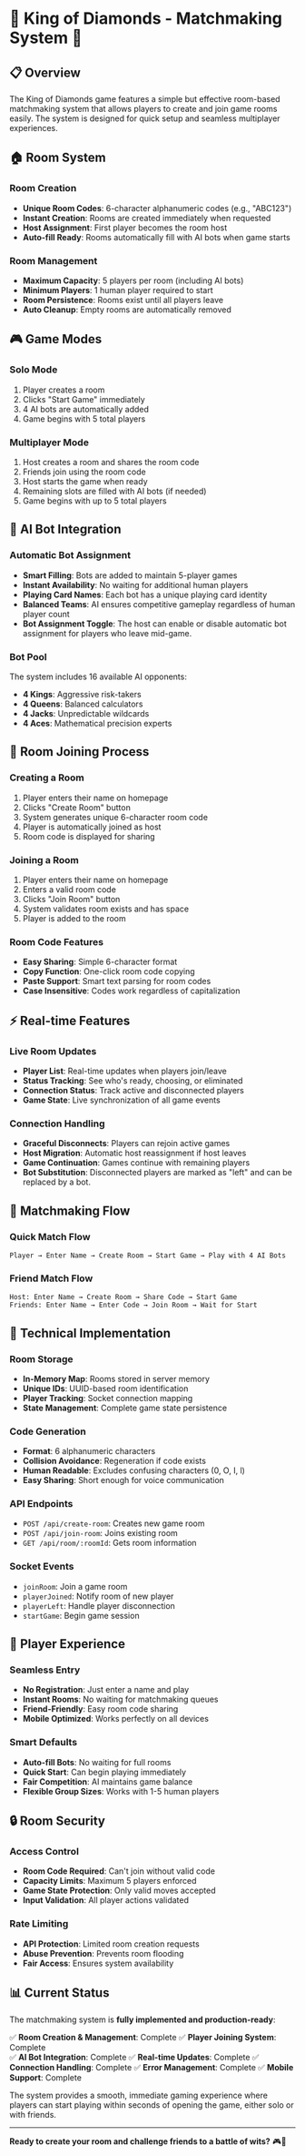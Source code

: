 # 🎯 King of Diamonds - Matchmaking System 💎

## 📋 Overview

The King of Diamonds game features a simple but effective room-based matchmaking system that allows players to create and join game rooms easily. The system is designed for quick setup and seamless multiplayer experiences.

## 🏠 Room System

### Room Creation
- **Unique Room Codes**: 6-character alphanumeric codes (e.g., "ABC123")
- **Instant Creation**: Rooms are created immediately when requested
- **Host Assignment**: First player becomes the room host
- **Auto-fill Ready**: Rooms automatically fill with AI bots when game starts

### Room Management
- **Maximum Capacity**: 5 players per room (including AI bots)
- **Minimum Players**: 1 human player required to start
- **Room Persistence**: Rooms exist until all players leave
- **Auto Cleanup**: Empty rooms are automatically removed

## 🎮 Game Modes

### Solo Mode
1. Player creates a room
2. Clicks "Start Game" immediately
3. 4 AI bots are automatically added
4. Game begins with 5 total players

### Multiplayer Mode
1. Host creates a room and shares the room code
2. Friends join using the room code
3. Host starts the game when ready
4. Remaining slots are filled with AI bots (if needed)
5. Game begins with up to 5 total players

## 🤖 AI Bot Integration

### Automatic Bot Assignment
- **Smart Filling**: Bots are added to maintain 5-player games
- **Instant Availability**: No waiting for additional human players
- **Playing Card Names**: Each bot has a unique playing card identity
- **Balanced Teams**: AI ensures competitive gameplay regardless of human player count
- **Bot Assignment Toggle**: The host can enable or disable automatic bot assignment for players who leave mid-game.

### Bot Pool
The system includes 16 available AI opponents:
- **4 Kings**: Aggressive risk-takers
- **4 Queens**: Balanced calculators  
- **4 Jacks**: Unpredictable wildcards
- **4 Aces**: Mathematical precision experts

## 🔗 Room Joining Process

### Creating a Room
1. Player enters their name on homepage
2. Clicks "Create Room" button
3. System generates unique 6-character room code
4. Player is automatically joined as host
5. Room code is displayed for sharing

### Joining a Room
1. Player enters their name on homepage
2. Enters a valid room code
3. Clicks "Join Room" button
4. System validates room exists and has space
5. Player is added to the room

### Room Code Features
- **Easy Sharing**: Simple 6-character format
- **Copy Function**: One-click room code copying
- **Paste Support**: Smart text parsing for room codes
- **Case Insensitive**: Codes work regardless of capitalization

## ⚡ Real-time Features

### Live Room Updates
- **Player List**: Real-time updates when players join/leave
- **Status Tracking**: See who's ready, choosing, or eliminated
- **Connection Status**: Track active and disconnected players
- **Game State**: Live synchronization of all game events

### Connection Handling
- **Graceful Disconnects**: Players can rejoin active games
- **Host Migration**: Automatic host reassignment if host leaves
- **Game Continuation**: Games continue with remaining players
- **Bot Substitution**: Disconnected players are marked as "left" and can be replaced by a bot.

## 🎯 Matchmaking Flow

### Quick Match Flow
```
Player → Enter Name → Create Room → Start Game → Play with 4 AI Bots
```

### Friend Match Flow
```
Host: Enter Name → Create Room → Share Code → Start Game
Friends: Enter Name → Enter Code → Join Room → Wait for Start
```

## 🔧 Technical Implementation

### Room Storage
- **In-Memory Map**: Rooms stored in server memory
- **Unique IDs**: UUID-based room identification
- **Player Tracking**: Socket connection mapping
- **State Management**: Complete game state persistence

### Code Generation
- **Format**: 6 alphanumeric characters
- **Collision Avoidance**: Regeneration if code exists
- **Human Readable**: Excludes confusing characters (0, O, I, l)
- **Easy Sharing**: Short enough for voice communication

### API Endpoints
- `POST /api/create-room`: Creates new game room
- `POST /api/join-room`: Joins existing room
- `GET /api/room/:roomId`: Gets room information

### Socket Events
- `joinRoom`: Join a game room
- `playerJoined`: Notify room of new player
- `playerLeft`: Handle player disconnection
- `startGame`: Begin game session

## 🎪 Player Experience

### Seamless Entry
- **No Registration**: Just enter a name and play
- **Instant Rooms**: No waiting for matchmaking queues
- **Friend-Friendly**: Easy room code sharing
- **Mobile Optimized**: Works perfectly on all devices

### Smart Defaults
- **Auto-fill Bots**: No waiting for full rooms
- **Quick Start**: Can begin playing immediately
- **Fair Competition**: AI maintains game balance
- **Flexible Group Sizes**: Works with 1-5 human players

## 🔒 Room Security

### Access Control
- **Room Code Required**: Can't join without valid code
- **Capacity Limits**: Maximum 5 players enforced
- **Game State Protection**: Only valid moves accepted
- **Input Validation**: All player actions validated

### Rate Limiting
- **API Protection**: Limited room creation requests
- **Abuse Prevention**: Prevents room flooding
- **Fair Access**: Ensures system availability

## 📊 Current Status

The matchmaking system is **fully implemented and production-ready**:

✅ **Room Creation & Management**: Complete
✅ **Player Joining System**: Complete  
✅ **AI Bot Integration**: Complete
✅ **Real-time Updates**: Complete
✅ **Connection Handling**: Complete
✅ **Error Management**: Complete
✅ **Mobile Support**: Complete

The system provides a smooth, immediate gaming experience where players can start playing within seconds of opening the game, either solo or with friends.

---

**Ready to create your room and challenge friends to a battle of wits?** 🎮💎
